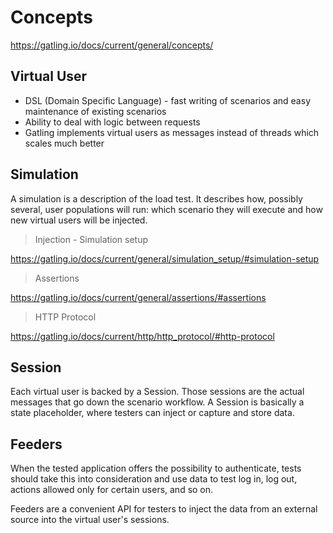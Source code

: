 # Concepts

https://gatling.io/docs/current/general/concepts/

## Virtual User

- DSL (Domain Specific Language) - fast writing of scenarios and easy maintenance of existing scenarios
- Ability to deal with logic between requests
- Gatling implements virtual users as messages instead of threads which scales much better

## Simulation

A simulation is a description of the load test. It describes how, possibly several, user populations will run: which scenario they will execute and how new virtual users will be injected.

> Injection - Simulation setup

https://gatling.io/docs/current/general/simulation_setup/#simulation-setup

> Assertions

https://gatling.io/docs/current/general/assertions/#assertions

> HTTP Protocol

https://gatling.io/docs/current/http/http_protocol/#http-protocol

## Session

Each virtual user is backed by a Session. Those sessions are the actual messages that go down the scenario workflow. A Session is basically a state placeholder, where testers can inject or capture and store data.

## Feeders

When the tested application offers the possibility to authenticate, tests should take this into consideration and use data to test log in, log out, actions allowed only for certain users, and so on.

Feeders are a convenient API for testers to inject the data from an external source into the virtual user's sessions.
